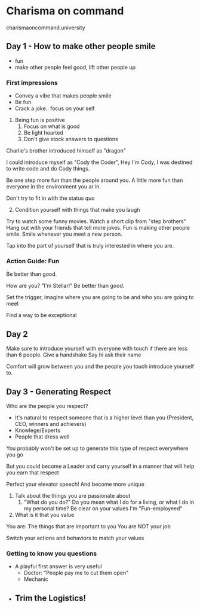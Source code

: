 # Charisma on command

charismaoncommand.university

## Day 1 - How to make other people smile
- fun
- make other people feel good, lift other people up

### First impressions
- Convey a vibe that makes people smile
- Be fun
- Crack a joke.. focus on your self

1. Being fun is positive
	1. Focus on what is good
	2. Be light hearted
	3. Don't give stock answers to questions

Charlie's brother introduced himself as "dragon"

I could introduce myself as "Cody the Coder", Hey I'm Cody, I was destined to write code and do Cody things.

Be one step more fun than the people around you.
A little more fun than everyone in the environment you ar in.

Don't try to fit in with the status quo

2. Condition yourself with things that make you laugh

Try to watch some funny movies.
Watch a short clip from "step brothers"
Hang out with your friends that tell more jokes.
Fun is making other people smile.
Smile whenever you meet a new person.

Tap into the part of yourself that is truly interested in where you are.

### Action Guide: Fun
Be better than good.

How are you? "I'm Stellar!"
Be better than good.

Set the trigger, imagine where you are going to be and who you are going to meet

Find a way to be exceptional

## Day 2

Make sure to introduce yourself with everyone with touch if there are less than 6 people.
Give a handshake 
Say hi
ask their name

Comfort will grow between you and the people you touch introduce yourself to.

## Day 3 - Generating Respect

Who are the people you respect?
- It's natural to respect someone that is a higher level than you (President, CEO, winners and achievers)
- Knowlege/Experts
- People that dress well

You probably won't be set up to generate this type of respect everywhere you go

But you could become a Leader and carry yourself in a manner that will help you earn that respect

Perfect your elevator speech!  And become more unique

1. Talk about the things you are passionate about 
	1. "What do you do?"
		   Do you mean what I do for a living, or what I do in my personal time?
	Be clear on your values
	I'm "Fun-employeed"
1.  What is it that you value

You are: The things that are important to you
You are NOT your job

Switch your actions and behaviors to match your values

### Getting to know you questions
- A playful first answer is very useful 
	- Doctor: "People pay me to cut them open"
	- Mechanic
- Trim the Logistics!
	- 